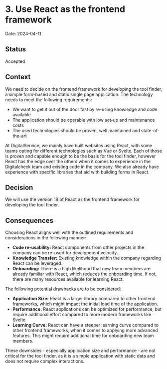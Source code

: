 # 3. Use React as the frontend framework

Date: 2024-04-11

## Status

Accepted

## Context

We need to decide on the frontend framework for developing the tool finder, a simple form-based and static single page application. The technology needs to meet the following requirements:

- We want to get it out of the door fast by re-using knowledge and code available
- The application should be operable with low set-up and maintenance costs
- The used technologies should be proven, well maintained and state-of-the-art

At DigitalService, we mainly have built websites using React, with some teams opting for different technologies such as Vue or Svelte.
Each of those is proven and capable enough to be the basis for the tool finder, however React has the edge over the others when it comes to experience in the Digitalcheck team and existing code in the company.
We also already have experience with specific libraries that aid with building forms in React.

## Decision

We will use the version 18 of React as the frontend framework for developing the tool finder.

## Consequences

Choosing React aligns well with the outlined requirements and considerations in the following manner:

- **Code re-usability:** React components from other projects in the company can be re-used for development velocity.
- **Knowledge Transfer:** Existing knowledge within the company regarding React can be leveraged.
- **Onboarding:** There is a high likelihood that new team members are already familiar with React, which reduces the onboarding time. If not, there are many resources available for learning React.

The following potential drawbacks are to be considered:

- **Application Size:** React is a larger library compared to other frontend frameworks, which might impact the initial load time of the application.
- **Performance:** React applications can be optimized for performance, but require additional effort compared to more modern frameworks like Svelte.
- **Learning Curve:** React can have a steeper learning curve compared to other frontend frameworks, when it comes to applying more advanced features. This might require additional time for onboarding new team members.

These downsides - especially application size and performance - are not critical for the tool finder, as it is a simple application with static data and does not require complex interactions.
